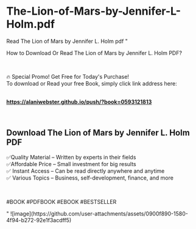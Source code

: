 # The-Lion-of-Mars-by-Jennifer-L-Holm.pdf
Read The Lion of Mars by Jennifer L. Holm pdf
"<p>How to Download Or Read The Lion of Mars by Jennifer L. Holm PDF?</p>
<p>&nbsp;</p>
<p>&#128293;  Special Promo! Get Free for Today's Purchase!<br />To download or Read your free Book, simply click link address here:&nbsp;<br />&nbsp;</p>
<p><a href=""https://alaniwebster.github.io/push/?book=0593121813""><strong>https://alaniwebster.github.io/push/?book=0593121813</strong></a></p>
<p>&nbsp;</p>
<h2>Download The Lion of Mars by Jennifer L. Holm PDF</h2>
<p>&#x2705;Quality Material &ndash; Written by experts in their fields<br />&#x2705;Affordable Price &ndash; Small investment for big results<br />&#x2705; Instant Access &ndash; Can be read directly anywhere and anytime<br />&#x2705; Various Topics &ndash; Business, self-development, finance, and more</p>
<p>&nbsp;</p>
<p>#BOOK #PDFBOOK #EBOOK #BESTSELLER</p>
"
![image](https://github.com/user-attachments/assets/0900f890-1580-4f94-b272-92e1f3acdff5)
